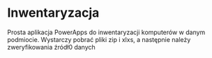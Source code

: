 # Inwentaryzacja

Prosta aplikacja PowerApps do inwentaryzacji komputerów w danym podmiocie. Wystarczy pobrać pliki zip i xlxs, a następnie należy zweryfikowania źródł0 danych
